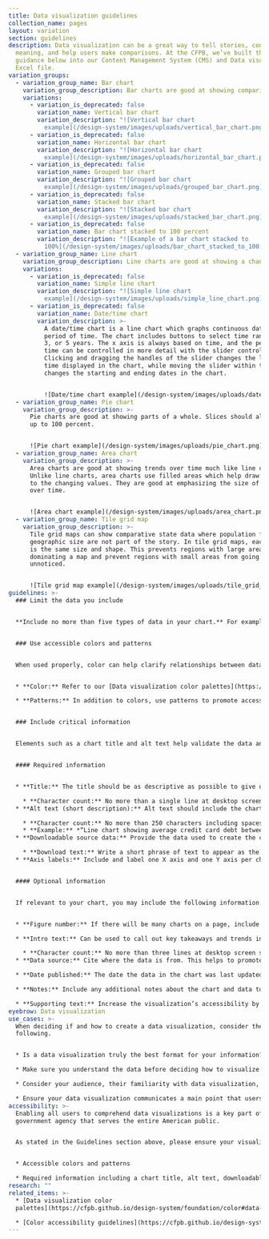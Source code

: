 ```yaml
---
title: Data visualization guidelines
collection_name: pages
layout: variation
section: guidelines
description: Data visualization can be a great way to tell stories, convey
  meaning, and help users make comparisons. At the CFPB, we’ve built the
  guidance below into our Content Management System (CMS) and Data visualization
  Excel file.
variation_groups:
  - variation_group_name: Bar chart
    variation_group_description: Bar charts are good at showing comparisons of discrete items or categories.
    variations:
      - variation_is_deprecated: false
        variation_name: Vertical bar chart
        variation_description: "![Vertical bar chart
          example](/design-system/images/uploads/vertical_bar_chart.png)"
      - variation_is_deprecated: false
        variation_name: Horizontal bar chart
        variation_description: "![Horizontal bar chart
          example](/design-system/images/uploads/horizontal_bar_chart.png)"
      - variation_is_deprecated: false
        variation_name: Grouped bar chart
        variation_description: "![Grouped bar chart
          example](/design-system/images/uploads/grouped_bar_chart.png)"
      - variation_is_deprecated: false
        variation_name: Stacked bar chart
        variation_description: "![Stacked bar chart
          example](/design-system/images/uploads/stacked_bar_chart.png)"
      - variation_is_deprecated: false
        variation_name: Bar chart stacked to 100 percent
        variation_description: "![Example of a bar chart stacked to
          100%](/design-system/images/uploads/bar_chart_stacked_to_100.png)"
  - variation_group_name: Line chart
    variation_group_description: Line charts are good at showing a change over time. Start your axis at 0.
    variations:
      - variation_is_deprecated: false
        variation_name: Simple line chart
        variation_description: "![Simple line chart
          example](/design-system/images/uploads/simple_line_chart.png)"
      - variation_is_deprecated: false
        variation_name: Date/time chart 
        variation_description: >-
          A date/time chart is a line chart which graphs continuous data over a
          period of time. The chart includes buttons to select time ranges of 1,
          3, or 5 years. The x axis is always based on time, and the period of
          time can be controlled in more detail with the slider control.
          Clicking and dragging the handles of the slider changes the length of
          time displayed in the chart, while moving the slider within the bar
          changes the starting and ending dates in the chart.


          ![Date/time chart example](/design-system/images/uploads/date_time_chart.png)
  - variation_group_name: Pie chart
    variation_group_description: >-
      Pie charts are good at showing parts of a whole. Slices should always add
      up to 100 percent.


      ![Pie chart example](/design-system/images/uploads/pie_chart.png)
  - variation_group_name: Area chart
    variation_group_description: >-
      Area charts are good at showing trends over time much like line charts.
      Unlike line charts, area charts use filled areas which help draw attention
      to the changing values. They are good at emphasizing the size of change
      over time.


      ![Area chart example](/design-system/images/uploads/area_chart.png)
  - variation_group_name: Tile grid map
    variation_group_description: >-
      Tile grid maps can show comparative state data where population figures or
      geographic size are not part of the story. In tile grid maps, each state
      is the same size and shape. This prevents regions with large areas from
      dominating a map and prevent regions with small areas from going
      unnoticed.


      ![Tile grid map example](/design-system/images/uploads/tile_grid_map.png)
guidelines: >-
  ### Limit the data you include 


  **Include no more than five types of data in your chart.** For example, a line chart should have no more than five lines, and a pie chart should have no more than five slices. It is important not to exceed this number to ensure charts are readable and accessible. If you need to show more than five data types, break your chart into multiple smaller charts.  


  ### Use accessible colors and patterns 


  When used properly, color can help clarify relationships between data, provide emphasis for certain data points, and maintain a consistent brand voice. When used poorly, color can overwhelm the user, make the data confusing and break with brand standards to appear inconsistent. 


  * **Color:** Refer to our [Data visualization color palettes](https://cfpb.github.io/design-system/foundation/color#data-visualization-palettes) and [Color accessibility guidelines](https://cfpb.github.io/design-system/foundation/color#accessibility). 

  * **Patterns:** In addition to colors, use patterns to promote accessibility. We’ve built the following patterns into our CMS and Excel template: square dot, round dot, dash, and long dash.


  ### Include critical information 


  Elements such as a chart title and alt text help validate the data and increase comprehension. Please reference the image and lists below regarding required and optional information to include in a data visualization. 


  #### Required information


  * **Title:** The title should be as descriptive as possible to give users a sense of what the chart will be about.  

    * **Character count:** No more than a single line at desktop screen size (approx. 95 characters including spaces) 
  * **Alt text (short description):** Alt text should include the chart type, type of data, and main takeaway. This text will not be visible on the page. Rather, it will be read by a screen reader.  

    * **Character count:** No more than 250 characters including spaces
    * **Example:** *“Line chart showing average credit card debt between June 2018 and September 2019 stayed relatively stable across respondents, whether they reported difficulty paying expenses.”*
  * **Downloadable source data:** Provide the data used to create the chart in an Excel or CSV file. Within the file, format the data as a table with header columns for accessibility. Please reference this table accessibility video for guidance.   

    * **Download text:** Write a short phrase of text to appear as the link text when a user clicks to download the data. The text should succinctly describe the data the file contains so it is clear to a user using a screen reader what they are downloading. 
  * **Axis labels:** Include and label one X axis and one Y axis per chart. 


  #### Optional information


  If relevant to your chart, you may include the following information. 


  * **Figure number:** If there will be many charts on a page, include a figure number with each chart. This will appear as text above the chart’s title.

  * **Intro text:** Can be used to call out key takeaways and trends in the chart data. This will help a user understand why they may want to explore the data.

    * **Character count:** No more than three lines at desktop screen size (approx. 250 characters including spaces)
  * **Data source:** Cite where the data is from. This helps to promote trust and validity. Whenever possible, link to the original source. 

  * **Date published:** The date the data in the chart was last updated.

  * **Notes:** Include any additional notes about the chart and data to describe aspects such as caveats or inconsistencies with the data. 

  * **Supporting text:** Increase the visualization’s accessibility by further describing it in the main body of text. In addition to text placed within the data visualization itself, describe the chart data, trends, and key takeaways in greater detail in the paragraphs directly following the visualization. This is especially necessary for more complex charts.
eyebrow: Data visualization
use_cases: >-
  When deciding if and how to create a data visualization, consider the
  following. 


  * Is a data visualization truly the best format for your information? Data visualizations can be powerful in showing aspects such as patterns and comparisons. But sometimes data visualization isn’t the best approach, and a well-crafted sentence or table may actually be more impactful in conveying a specific point. 

  * Make sure you understand the data before deciding how to visualize it. For instance, bar graphs are good at showing comparisons whereas line graphs are good at showing a change over time.  

  * Consider your audience, their familiarity with data visualization, and how much information they need. 

  * Ensure your data visualization communicates a main point that users can easily recognize and walk away with.
accessibility: >-
  Enabling all users to comprehend data visualizations is a key part of being a
  government agency that serves the entire American public.  


  As stated in the Guidelines section above, please ensure your visualization includes the following. 


  * Accessible colors and patterns

  * Required information including a chart title, alt text, downloadable source data, download text, and axis labels
research: ""
related_items: >-
  * [Data visualization color
  palettes](https://cfpb.github.io/design-system/foundation/color#data-visualization-palettes-1)

  * [Color accessibility guidelines](https://cfpb.github.io/design-system/foundation/color#accessibility)[](https://cfpb.github.io/design-system/guidelines/bar-charts)[](https://cfpb.github.io/design-system/guidelines/pie-charts)
---
```

